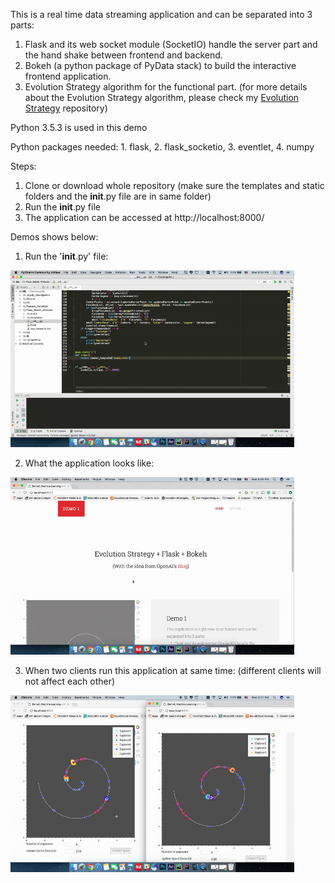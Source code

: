 This is a real time data streaming application and can be separated into 3 parts:

1. Flask and its web socket module (SocketIO) handle the server part and the hand shake between frontend and backend.
2. Bokeh (a python package of PyData stack) to build the interactive frontend application.
3. Evolution Strategy algorithm for the functional part. (for more details about the Evolution Strategy algorithm, please check my <a href="https://github.com/yz6028693/Evolution_Strategy_with_Archimedean_Spiral" target="_blank"><span>Evolution Strategy<span class="border"></span></span></a> repository)

Python 3.5.3 is used in this demo

Python packages needed: 1. flask, 2. flask_socketio, 3. eventlet, 4. numpy

Steps:
1. Clone or download whole repository (make sure the templates and static folders and the __init__.py file are in same folder)
2. Run the __init__.py file
3. The application can be accessed at http://localhost:8000/

Demos shows below:

1. Run the '__init__.py' file:

<a><img src="Gifs&Images/demo1.gif" width = 90% position = 'ralative'></a>



2. What the application looks like:

<a><img src="Gifs&Images/demo2.gif" width = 90% position = 'ralative'></a>



3. When two clients run this application at same time: (different clients will not affect each other)

<a><img src="Gifs&Images/demo3.gif" width = 90% position = 'ralative'></a>
